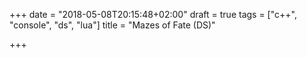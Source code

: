 +++
date = "2018-05-08T20:15:48+02:00"
draft = true
tags = ["c++", "console", "ds", "lua"]
title = "Mazes of Fate (DS)"

+++
